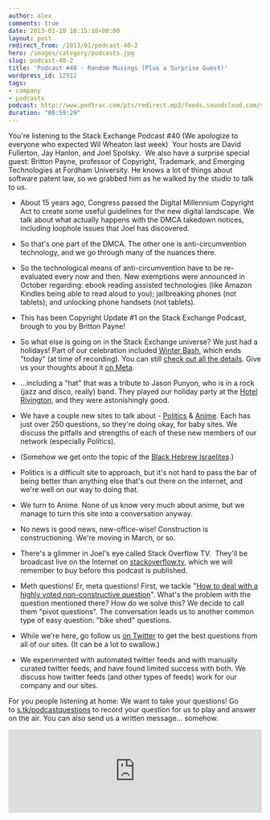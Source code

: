 ```yaml
---
author: alex
comments: true
date: 2013-01-10 16:15:18+00:00
layout: post
redirect_from: /2013/01/podcast-40-2
hero: /images/category/podcasts.jpg
slug: podcast-40-2
title: 'Podcast #40 - Random Musings (Plus a Surprise Guest)'
wordpress_id: 12912
tags:
- company
- podcasts
podcast: http://www.podtrac.com/pts/redirect.mp3/feeds.soundcloud.com/stream/74385052-stack-exchange-stack-exchange-podcast-40.mp3
duration: "00:59:29"
---
```


You're listening to the Stack Exchange Podcast #40 (We apologize to everyone who expected Wil Wheaton last week)  Your hosts are David Fullerton, Jay Hanlon, and Joel Spolsky.  We also have a surprise special guest: Britton Payne, professor of Copyright, Trademark, and Emerging Technologies at Fordham University. He knows a lot of things about software patent law, so we grabbed him as he walked by the studio to talk to us.



	
  * About 15 years ago, Congress passed the Digital Millennium Copyright Act to create some useful guidelines for the new digital landscape. We talk about what actually happens with the DMCA takedown notices, including loophole issues that Joel has discovered.

	
  * So that's one part of the DMCA. The other one is anti-circumvention technology, and we go through many of the nuances there.

	
  * So the technological means of anti-circumvention have to be re-evaluated every now and then. New exemptions were announced in October regarding: ebook reading assisted technologies (like Amazon Kindles being able to read aloud to you); jailbreaking phones (not tablets); and unlocking phone handsets (not tablets).

	
  * This has been Copyright Update #1 on the Stack Exchange Podcast, brough to you by Britton Payne!

	
  * So what else is going on in the Stack Exchange universe? We just had a holidays! Part of our celebration included [Winter Bash](http://winterba.sh/), which ends "today" (at time of recording). You can still [check out all the details](http://winterba.sh/). Give us your thoughts about it [on Meta](http://meta.stackoverflow.com/questions/161188/what-do-you-think-of-winter-bash).

	
  * …including a "hat" that was a tribute to Jason Punyon, who is in a rock (jazz and disco, really) band. They played our holiday party at the [Hotel Rivington](http://hotelonrivington.com/), and they were astonishingly good.

	
  * We have a couple new sites to talk about - [Politics](http://politics.stackexchange.com/) & [Anime](http://anime.stackexchange.com/). Each has just over 250 questions, so they're doing okay, for baby sites. We discuss the pitfalls and strengths of each of these new members of our network (especially Politics).

	
  * (Somehow we get onto the topic of the [Black Hebrew Israelites](https://en.wikipedia.org/wiki/Black_Hebrew_Israelites).)

	
  * Politics is a difficult site to approach, but it's not hard to pass the bar of being better than anything else that's out there on the internet, and we're well on our way to doing that.

	
  * We turn to Anime. None of us know very much about anime, but we manage to turn this site into a conversation anyway.

	
  * No news is good news, new-office-wise! Construction is constructioning. We're moving in March, or so.

	
  * There's a glimmer in Joel's eye called Stack Overflow TV.  They'll be broadcast live on the Internet on [stackoverflow.tv](http://stackoverflow.tv/), which we will remember to buy before this podcast is published.

	
  * Meth questions! Er, meta questions! First, we tackle "[How to deal with a highly voted non-constructive question](http://meta.stackoverflow.com/questions/160969/how-to-deal-with-a-highly-voted-non-constructive-question)". What's the problem with the question mentioned there? How do we solve this? We decide to call them "pivot questions". The conversation leads us to another common type of easy question: "bike shed" questions.

	
  * While we're here, go follow us [on Twitter](https://twitter.com/stackexchange) to get the best questions from all of our sites. (It can be a lot to swallow.)

	
  * We experimented with automated twitter feeds and with manually curated twitter feeds, and have found limited success with both. We discuss how twitter feeds (and other types of feeds) work for our company and our sites.


For you people listening at home: We want to take your questions! Go to [s.tk/podcastquestions](http://s.tk/podcastquestions) to record your question for us to play and answer on the air. You can also send us a written message… somehow.





<iframe width="100%" height="166" scrolling="no" frameborder="no" src="https://w.soundcloud.com/player/?url=https%3A//api.soundcloud.com/tracks/74385052&amp;color=ff5500&amp;auto_play=false&amp;hide_related=false&amp;show_comments=true&amp;show_user=true&amp;show_reposts=false"></iframe>
